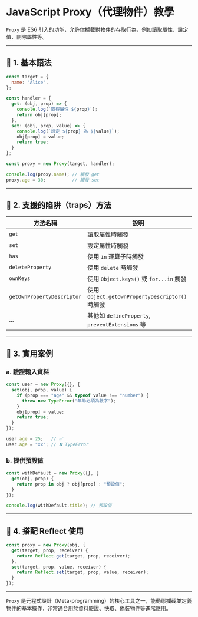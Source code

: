 # JavaScript Proxy（代理物件）教學

`Proxy` 是 ES6 引入的功能，允許你攔截對物件的存取行為，例如讀取屬性、設定值、刪除屬性等。

---

## 🔹 1. 基本語法

```js
const target = {
  name: "Alice",
};

const handler = {
  get: (obj, prop) => {
    console.log(`取得屬性 ${prop}`);
    return obj[prop];
  },
  set: (obj, prop, value) => {
    console.log(`設定 ${prop} 為 ${value}`);
    obj[prop] = value;
    return true;
  }
};

const proxy = new Proxy(target, handler);

console.log(proxy.name); // 觸發 get
proxy.age = 30;          // 觸發 set
```

---

## 🔹 2. 支援的陷阱（traps）方法

| 方法名稱                       | 說明                                          |
| -------------------------- | ------------------------------------------- |
| `get`                      | 讀取屬性時觸發                                     |
| `set`                      | 設定屬性時觸發                                     |
| `has`                      | 使用 `in` 運算子時觸發                              |
| `deleteProperty`           | 使用 `delete` 時觸發                             |
| `ownKeys`                  | 使用 `Object.keys()` 或 `for...in` 觸發          |
| `getOwnPropertyDescriptor` | 使用 `Object.getOwnPropertyDescriptor()` 時觸發  |
| ...                        | 其他如 `defineProperty`, `preventExtensions` 等 |

---

## 🔹 3. 實用案例

### a. 驗證輸入資料

```js
const user = new Proxy({}, {
  set(obj, prop, value) {
    if (prop === "age" && typeof value !== "number") {
      throw new TypeError("年齡必須為數字");
    }
    obj[prop] = value;
    return true;
  }
});

user.age = 25;   // ✅
user.age = "xx"; // ❌ TypeError
```

### b. 提供預設值

```js
const withDefault = new Proxy({}, {
  get(obj, prop) {
    return prop in obj ? obj[prop] : "預設值";
  }
});

console.log(withDefault.title); // 預設值
```

---

## 🔹 4. 搭配 Reflect 使用

```js
const proxy = new Proxy(obj, {
  get(target, prop, receiver) {
    return Reflect.get(target, prop, receiver);
  },
  set(target, prop, value, receiver) {
    return Reflect.set(target, prop, value, receiver);
  }
});
```

---

`Proxy` 是元程式設計（Meta-programming）的核心工具之一，能動態攔截並定義物件的基本操作，非常適合用於資料驗證、快取、偽裝物件等進階應用。
